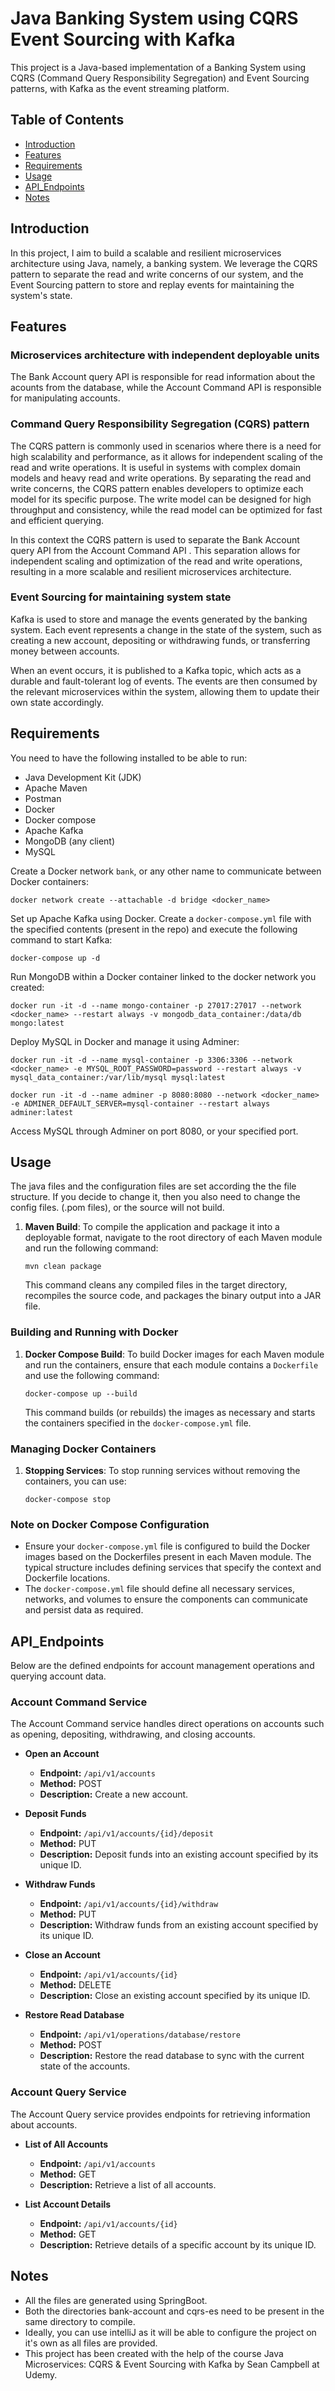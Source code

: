 # Java Banking System using CQRS Event Sourcing with Kafka

This project is a Java-based implementation of a Banking System using CQRS (Command Query Responsibility Segregation) and Event Sourcing patterns, with Kafka as the event streaming platform.

## Table of Contents

- [Introduction](#introduction)
- [Features](#features)
- [Requirements](#requirements)
- [Usage](#usage)
- [API_Endpoints](#api_endpoints)
- [Notes](#notes)

## Introduction

In this project, I aim to build a scalable and resilient microservices architecture using Java, namely, a banking system. We leverage the CQRS pattern to separate the read and write concerns of our system, and the Event Sourcing pattern to store and replay events for maintaining the system's state.

## Features

### Microservices architecture with independent deployable units

The Bank Account query API is responsible for read information about the acounts from the database, while the Account Command API is responsible for manipulating accounts.

### Command Query Responsibility Segregation (CQRS) pattern

The CQRS pattern is commonly used in scenarios where there is a need for high scalability and performance, as it allows for independent scaling of the read and write operations. It is useful in systems with complex domain models and heavy read and write operations. By separating the read and write concerns, the CQRS pattern enables developers to optimize each model for its specific purpose. The write model can be designed for high throughput and consistency, while the read model can be optimized for fast and efficient querying.

In this context the CQRS pattern is used to separate the Bank Account query API from the Account Command API . This separation allows for independent scaling and optimization of the read and write operations, resulting in a more scalable and resilient microservices architecture.

### Event Sourcing for maintaining system state
Kafka is used to store and manage the events generated by the banking system. Each event represents a change in the state of the system, such as creating a new account, depositing or withdrawing funds, or transferring money between accounts.

When an event occurs, it is published to a Kafka topic, which acts as a durable and fault-tolerant log of events. The events are then consumed by the relevant microservices within the system, allowing them to update their own state accordingly.

## Requirements
You need to have the following installed to be able to run:
* Java Development Kit (JDK)
* Apache Maven
* Postman
* Docker
* Docker compose
* Apache Kafka
* MongoDB (any client)
* MySQL

Create a Docker network `bank`, or any other name to communicate between Docker containers:
```
docker network create --attachable -d bridge <docker_name>
```

Set up Apache Kafka using Docker. Create a `docker-compose.yml` file with the specified contents (present in the repo) and execute the following command to start Kafka:
```
docker-compose up -d
```

Run MongoDB within a Docker container linked to the docker network you created:
```
docker run -it -d --name mongo-container -p 27017:27017 --network <docker_name> --restart always -v mongodb_data_container:/data/db mongo:latest
```

Deploy MySQL in Docker and manage it using Adminer:
```
docker run -it -d --name mysql-container -p 3306:3306 --network <docker_name> -e MYSQL_ROOT_PASSWORD=password --restart always -v mysql_data_container:/var/lib/mysql mysql:latest

docker run -it -d --name adminer -p 8080:8080 --network <docker_name> -e ADMINER_DEFAULT_SERVER=mysql-container --restart always adminer:latest
```

Access MySQL through Adminer on port 8080, or your specified port.

## Usage
The java files and the configuration files are set according the the file structure. If you decide to change it, then you also need to change the config files. (.pom files), or the source will not build.

1. **Maven Build**: 
   To compile the application and package it into a deployable format, navigate to the root directory of each Maven module and run the following command:
   ```
   mvn clean package
   ```
   This command cleans any compiled files in the target directory, recompiles the source code, and packages the binary output into a JAR file.

### Building and Running with Docker

1. **Docker Compose Build**:
   To build Docker images for each Maven module and run the containers, ensure that each module contains a `Dockerfile` and use the following command:
   ```
   docker-compose up --build
   ```
   This command builds (or rebuilds) the images as necessary and starts the containers specified in the `docker-compose.yml` file.

### Managing Docker Containers

1. **Stopping Services**:
   To stop running services without removing the containers, you can use:
   ```
   docker-compose stop
   ```

### Note on Docker Compose Configuration

- Ensure your `docker-compose.yml` file is configured to build the Docker images based on the Dockerfiles present in each Maven module. The typical structure includes defining services that specify the context and Dockerfile locations.
- The `docker-compose.yml` file should define all necessary services, networks, and volumes to ensure the components can communicate and persist data as required.

## API_Endpoints

Below are the defined endpoints for account management operations and querying account data.

### Account Command Service

The Account Command service handles direct operations on accounts such as opening, depositing, withdrawing, and closing accounts.

- **Open an Account**
  - **Endpoint:** `/api/v1/accounts`
  - **Method:** POST
  - **Description:** Create a new account.

- **Deposit Funds**
  - **Endpoint:** `/api/v1/accounts/{id}/deposit`
  - **Method:** PUT
  - **Description:** Deposit funds into an existing account specified by its unique ID.

- **Withdraw Funds**
  - **Endpoint:** `/api/v1/accounts/{id}/withdraw`
  - **Method:** PUT
  - **Description:** Withdraw funds from an existing account specified by its unique ID.

- **Close an Account**
  - **Endpoint:** `/api/v1/accounts/{id}`
  - **Method:** DELETE
  - **Description:** Close an existing account specified by its unique ID.

- **Restore Read Database**
  - **Endpoint:** `/api/v1/operations/database/restore`
  - **Method:** POST
  - **Description:** Restore the read database to sync with the current state of the accounts.

### Account Query Service

The Account Query service provides endpoints for retrieving information about accounts.

- **List of All Accounts**
  - **Endpoint:** `/api/v1/accounts`
  - **Method:** GET
  - **Description:** Retrieve a list of all accounts.

- **List Account Details**
  - **Endpoint:** `/api/v1/accounts/{id}`
  - **Method:** GET
  - **Description:** Retrieve details of a specific account by its unique ID.

## Notes

* All the files are generated using SpringBoot.
* Both the directories bank-account and cqrs-es need to be present in the same directory to compile.
* Ideally, you can use intelliJ as it will be able to configure the project on it's own as all files are provided.
* This project has been created with the help of the course Java Microservices: CQRS & Event Sourcing with Kafka
 by Sean Campbell at Udemy.